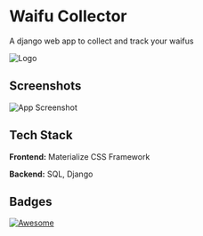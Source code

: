 
# Waifu Collector

A django web app to collect and track your waifus

![Logo](https://i.imgur.com/YgphPxj.png)

    
## Screenshots

![App Screenshot](https://steamuserimages-a.akamaihd.net/ugc/1667986761566998000/9C1427B7D708553B3B04C9A6922653B6A45D20DA/?imw=506&&ima=fit&impolicy=Letterbox&imcolor=%23000000&letterbox=false)

  
## Tech Stack

**Frontend:** Materialize CSS Framework

**Backend:** SQL, Django

## Badges

[![Awesome](https://camo.githubusercontent.com/64f8905651212a80869afbecbf0a9c52a5d1e70beab750dea40a994fa9a9f3c6/68747470733a2f2f617765736f6d652e72652f62616467652e737667)](https://camo.githubusercontent.com/64f8905651212a80869afbecbf0a9c52a5d1e70beab750dea40a994fa9a9f3c6/68747470733a2f2f617765736f6d652e72652f62616467652e737667)

  